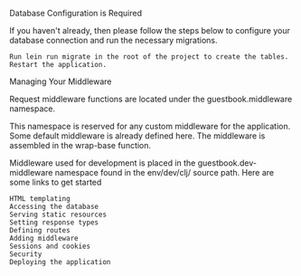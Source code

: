 Database Configuration is Required

If you haven't already, then please follow the steps below to configure your database connection and run the necessary migrations.

    Run lein run migrate in the root of the project to create the tables.
    Restart the application.

Managing Your Middleware

Request middleware functions are located under the guestbook.middleware namespace.

This namespace is reserved for any custom middleware for the application. Some default middleware is already defined here. The middleware is assembled in the wrap-base function.

Middleware used for development is placed in the guestbook.dev-middleware namespace found in the env/dev/clj/ source path.
Here are some links to get started

    HTML templating
    Accessing the database
    Serving static resources
    Setting response types
    Defining routes
    Adding middleware
    Sessions and cookies
    Security
    Deploying the application
